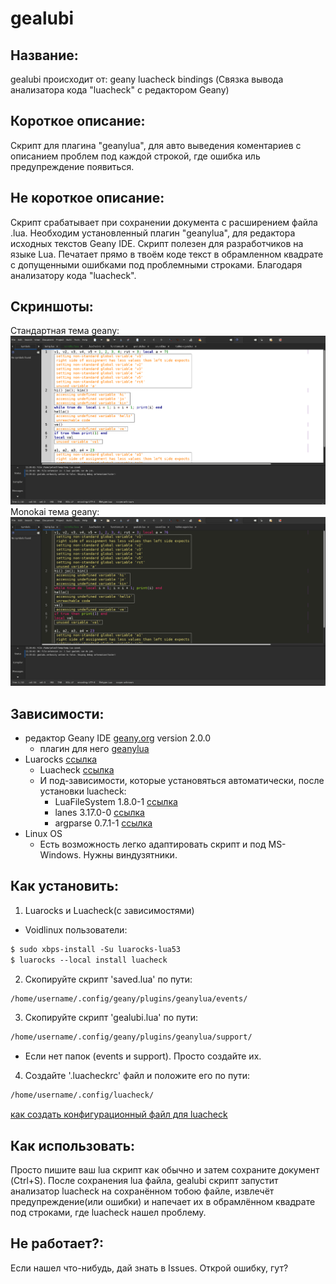 # gealubi
## Название:
gealubi происходит от: geany luacheck bindings (Связка вывода анализатора кода "luacheck" с редактором Geany)
## Короткое описание:
Скрипт для плагина "geanylua", для авто выведения коментариев с описанием проблем под каждой строкой, где ошибка иль предупреждение появиться.
## Не короткое описание:
Скрипт срабатывает при сохранении документа с расширением файла .lua. Необходим установленный плагин "geanylua", для редактора исходных текстов Geany IDE. Скрипт полезен для разработчиков на языке Lua. Печатает прямо в твоём коде текст в обрамленном квадрате с допущенными ошибками под проблемными строками. Благодаря анализатору кода "luacheck". 
## Скриншоты:
Стандартная тема geany:
![preview](https://github.com/Yenoxel/gealubi/blob/main/geany-default-colorscheme-luacheck-warnings.png)
Monokai тема geany:
![preview2](https://github.com/Yenoxel/gealubi/blob/main/geany-monokai-colorscheme-luacheck-warnings.png)
## Зависимости:
- редактор Geany IDE [geany.org](https://www.geany.org/) version 2.0.0
  - плагин для него [geanylua](https://plugins.geany.org/geanylua/geanylua-index.html)
- Luarocks [ссылка](https://github.com/luarocks/luarocks/wiki/Download)
  - Luacheck [ссылка](https://github.com/lunarmodules/luacheck)
  - И под-зависимости, которые установяться автоматически, после установки luacheck:
    - LuaFileSystem 1.8.0-1 [ссылка](https://luarocks.org/modules/hisham/luafilesystem)
    - lanes 3.17.0-0 [ссылка](https://luarocks.org/modules/benoitgermain/lanes)
    - argparse 0.7.1-1 [ссылка](https://luarocks.org/modules/argparse/argparse)
- Linux OS
    - Есть возможность легко адаптировать скрипт и под MS-Windows. Нужны виндузятники.
## Как установить:
1. Luarocks и Luacheck(с зависимостями)
- Voidlinux пользователи:
````markdown
$ sudo xbps-install -Su luarocks-lua53
$ luarocks --local install luacheck
````
2. Скопируйте скрипт 'saved.lua' по пути:
````markdown
/home/username/.config/geany/plugins/geanylua/events/
````
3. Скопируйте скрипт 'gealubi.lua' по пути:
````markdown
/home/username/.config/geany/plugins/geanylua/support/
````
- Если нет папок (events и support). Просто создайте их.
4. Создайте '.luacheckrc' файл и положите его по пути:
````markdown
/home/username/.config/luacheck/
````
[как создать конфигурационный файл для luacheck](https://luacheck.readthedocs.io/en/stable/config.html)
## Как использовать:
Просто пишите ваш lua скрипт как обычно и затем сохраните документ (Ctrl+S). После сохранения lua файла, gealubi скрипт запустит анализатор luacheck на сохранённом тобою файле, извлечёт предупреждение(или ошибки) и напечает их в обрамлённом квадрате под строками, где luacheck нашел проблему.
## Не работает?:
Если нашел что-нибудь, дай знать в Issues. Открой ошибку, гут?
